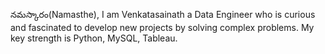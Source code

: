 నమస్కారం(Namasthe), I am Venkatasainath a Data Engineer who is curious and fascinated to develop new projects by solving complex problems. My key strength is Python, MySQL, Tableau.
                        
<!---
Sainath10121/Sainath10121 is a ✨ special ✨ repository because its `README.md` (this file) appears on your GitHub profile.
You can click the Preview link to take a look at your changes.
--->
